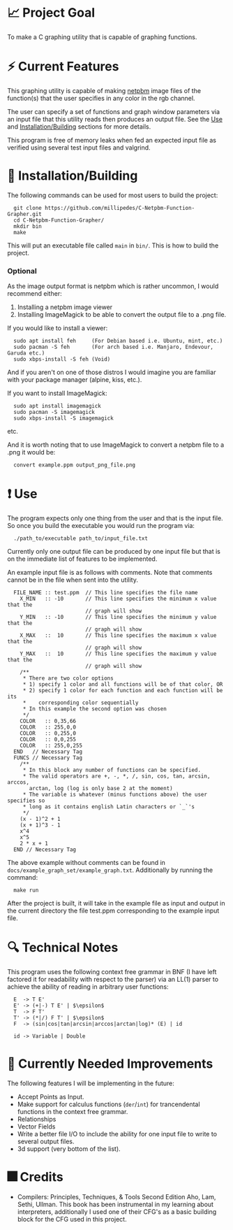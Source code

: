 # :chart_with_upwards_trend: Project Goal
To make a C graphing utility that is capable of graphing functions.

# :zap: Current Features
This graphing utility is capable of making [netpbm](https://en.wikipedia.org/wiki/Netpbm)
image files of the function(s) that the user specifies in any color in the rgb
channel.

The user can specify a set of functions and graph window parameters via an input
file that this  utility reads then produces an output file. See the
[Use](https://github.com/millipedes/C-Netpbm-Function-Grapher#exclamation-use)
and
[Installation/Building](https://github.com/millipedes/C-Netpbm-Function-Grapher#minidisc-installationbuilding)
sections for more details.

This program is free of memory leaks when fed an expected input file as verified
using several test input files and valgrind.

# :minidisc: Installation/Building
The following commands can be used for most users to build the project:
```
  git clone https://github.com/millipedes/C-Netpbm-Function-Grapher.git
  cd C-Netpbm-Function-Grapher/
  mkdir bin
  make
```
This will put an executable file called `main` in `bin/`. This is how to build
the project.

### Optional
As the image output format is netpbm which is rather uncommon, I would
recommend either:
1) Installing a netpbm image viewer
2) Installing ImageMagick to be able to convert the output file to a .png file.

If you would like to install a viewer:
```
  sudo apt install feh     (For Debian based i.e. Ubuntu, mint, etc.)
  sudo pacman -S feh       (For arch based i.e. Manjaro, Endevour, Garuda etc.)
  sudo xbps-install -S feh (Void)
```
And if you aren't on one of those distros I would imagine you are familiar with
your package manager (alpine, kiss, etc.).

If you want to install ImageMagick:
```
  sudo apt install imagemagick
  sudo pacman -S imagemagick
  sudo xbps-install -S imagemagick
```
etc.

And it is worth noting that to use ImageMagick to convert a netpbm file to a
.png it would be:
```
  convert example.ppm output_png_file.png
```

# :exclamation: Use
The program expects only one thing from the user and that is the input file.  So
once you build the executable you would run the program via:
```
  ./path_to/executable path_to/input_file.txt
```

Currently only one output file can be produced by one input file but that is on
the immediate list of features to be implemented.

An example input file is as follows with comments. Note that comments cannot be
in the file when sent into the utility.
```
  FILE_NAME :: test.ppm  // This line specifies the file name
    X_MIN   :: -10       // This line specifies the minimum x value that the
                         // graph will show
    Y_MIN   :: -10       // This line specifies the minimum y value that the
                         // graph will show
    X_MAX   ::  10       // This line specifies the maximum x value that the
                         // graph will show
    Y_MAX   ::  10       // This line specifies the maximum y value that the
                         // graph will show
    /**
     * There are two color options
     * 1) specify 1 color and all functions will be of that color, OR
     * 2) specify 1 color for each function and each function will be its
     *    corresponding color sequentially
     * In this example the second option was chosen
     */
    COLOR   :: 0,35,66
    COLOR   :: 255,0,0
    COLOR   :: 0,255,0
    COLOR   :: 0,0,255
    COLOR   :: 255,0,255
  END   // Necessary Tag
  FUNCS // Necessary Tag
    /**
     * In this block any number of functions can be specified.
     * The valid operators are +, -, *, /, sin, cos, tan, arcsin, arccos,
       arctan, log (log is only base 2 at the moment)
     * The variable is whatever (minus functions above) the user specifies so
     * long as it contains english Latin characters or `_`'s
     */
    (x - 1)^2 + 1
    (x + 1)^3 - 1
    x^4
    x^5
    2 * x + 1
  END // Necessary Tag
```
The above example without comments can be found in
`docs/example_graph_set/example_graph.txt`.  Additionally by running the
command:
```
  make run
```
After the project is built, it will take in the example file as input and output
in the current directory the file test.ppm corresponding to the example input
file.

# :mag: Technical Notes
This program uses the following context free grammar in BNF (I have left
factored it for readability with respect to the parser) via an LL(1) parser to
achieve the ability of reading in arbitrary user functions:
```
  E  -> T E'
  E' -> (+|-) T E' | $\epsilon$
  T  -> F T'
  T' -> (*|/) F T' | $\epsilon$
  F  -> (sin|cos|tan|arcsin|arccos|arctan|log)* (E) | id
  
  id -> Variable | Double
```

# :turtle: Currently Needed Improvements
The following features I will be implementing in the future:
- Accept Points as Input.
- Make support for calculus functions (`der`/`int`) for trancendental functions
  in the context free grammar.
- Relationships
- Vector Fields
- Write a better file I/O to include the ability for one input file to write to
  several output files.
- 3d support (very bottom of the list).

# :fireworks: Credits
- Compilers: Principles, Techniques, & Tools Second Edition Aho, Lam, Sethi,
  Ullman.  This book has been instrumental in my learning about interpreters,
  additionally I used one of their CFG's as a basic building block for the CFG
  used in this project.
